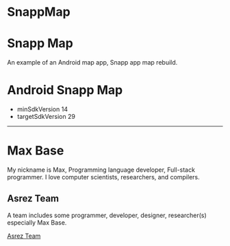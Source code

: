 # SnappMap

# Snapp Map

An example of an Android map app, Snapp app map rebuild.

# Android Snapp Map

- minSdkVersion 14
- targetSdkVersion 29

---------

# Max Base

My nickname is Max, Programming language developer, Full-stack programmer. I love computer scientists, researchers, and compilers.

## Asrez Team

A team includes some programmer, developer, designer, researcher(s) especially Max Base.

[Asrez Team](https://www.asrez.com/)

